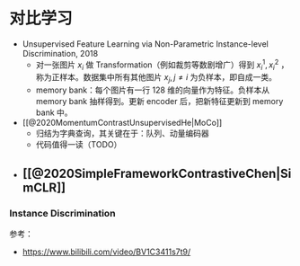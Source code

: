 # 对比学习

- Unsupervised Feature Learning via Non-Parametric Instance-level Discrimination, 2018
    - 对一张图片 $x_i$ 做 Transformation（例如裁剪等数剧增广）得到 $x_i^1,x_i^2$ ，称为正样本。数据集中所有其他图片 $x_j,j\ne i$ 为负样本，即自成一类。
    - memory bank：每个图片有一行 128 维的向量作为特征。负样本从 memory bank 抽样得到。更新 encoder 后，把新特征更新到 memory bank 中。
- [[@2020MomentumContrastUnsupervisedHe|MoCo]]
    - 归结为字典查询，其关键在于：队列、动量编码器
    - 代码值得一读（TODO）
- [[@2020SimpleFrameworkContrastiveChen|SimCLR]]
    - 

### Instance Discrimination

参考：
- https://www.bilibili.com/video/BV1C3411s7t9/
